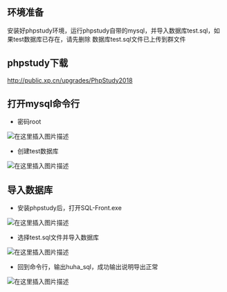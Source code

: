 ﻿## 环境准备
安装好phpstudy环境，运行phpstudy自带的mysql，并导入数据库test.sql，如果test数据库已存在，请先删除
数据库test.sql文件已上传到群文件


## phpstudy下载
http://public.xp.cn/upgrades/PhpStudy2018

## 打开mysql命令行
* 密码root

![在这里插入图片描述](https://img-blog.csdnimg.cn/2019102501113375.png?x-oss-process=image/watermark,type_ZmFuZ3poZW5naGVpdGk,shadow_10,text_aHR0cHM6Ly9ibG9nLmNzZG4ubmV0L3FxXzQxODA5ODk2,size_16,color_FFFFFF,t_70)

* 创建test数据库

![在这里插入图片描述](https://img-blog.csdnimg.cn/20191025005145487.png?x-oss-process=image/watermark,type_ZmFuZ3poZW5naGVpdGk,shadow_10,text_aHR0cHM6Ly9ibG9nLmNzZG4ubmV0L3FxXzQxODA5ODk2,size_16,color_FFFFFF,t_70)


## 导入数据库
* 安装phpstudy后，打开SQL-Front.exe

![在这里插入图片描述](https://img-blog.csdnimg.cn/20191025004655637.png?x-oss-process=image/watermark,type_ZmFuZ3poZW5naGVpdGk,shadow_10,text_aHR0cHM6Ly9ibG9nLmNzZG4ubmV0L3FxXzQxODA5ODk2,size_16,color_FFFFFF,t_70)

* 选择test.sql文件并导入数据库

![在这里插入图片描述](https://img-blog.csdnimg.cn/20191025005323595.png?x-oss-process=image/watermark,type_ZmFuZ3poZW5naGVpdGk,shadow_10,text_aHR0cHM6Ly9ibG9nLmNzZG4ubmV0L3FxXzQxODA5ODk2,size_16,color_FFFFFF,t_70)

* 回到命令行，输出huha_sql，成功输出说明导出正常

![在这里插入图片描述](https://img-blog.csdnimg.cn/20191025005638668.png?x-oss-process=image/watermark,type_ZmFuZ3poZW5naGVpdGk,shadow_10,text_aHR0cHM6Ly9ibG9nLmNzZG4ubmV0L3FxXzQxODA5ODk2,size_16,color_FFFFFF,t_70)

